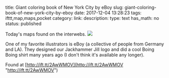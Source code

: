 title: Giant coloring book of New York City by eBoy
slug: giant-coloring-book-of-new-york-city-by-eboy
date: 2017-12-04 13:28:23
tags: ifttt,map,maps,pocket
category: 
link: 
description: 
type: text
has_math: no
status: published

Today's maps found on the interwebs. ![](http://ift.tt/eA8V8J)  
  

One of my favorite illustrators is eBoy (a collective of people from Germany and LA). They designed our Jackhammer Jill logo and did a cool Boing Boing shirt many years ago (I don't think it's available any longer).  
  

Found at [http://ift.tt/2AwWMOV](http://ift.tt/2AwWMOV "http://ift.tt/2AwWMOV")



